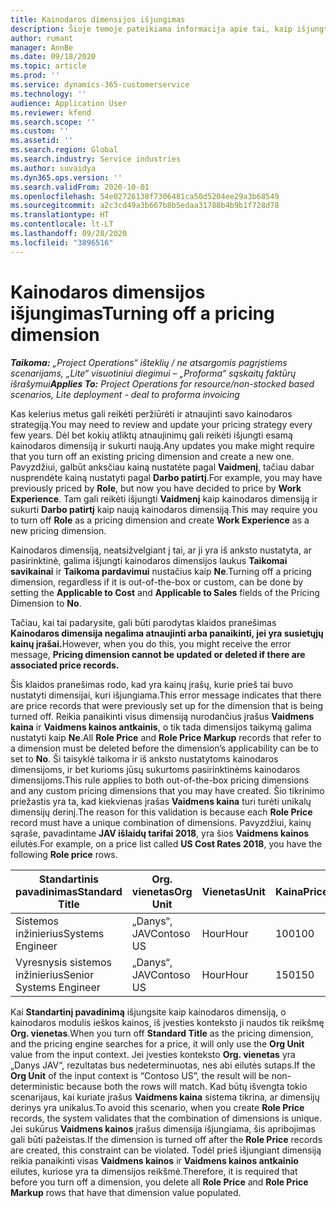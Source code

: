 ```yaml
---
title: Kainodaros dimensijos išjungimas
description: Šioje temoje pateikiama informacija apie tai, kaip išjungti kainodaros dimensijas.
author: rumant
manager: AnnBe
ms.date: 09/18/2020
ms.topic: article
ms.prod: ''
ms.service: dynamics-365-customerservice
ms.technology: ''
audience: Application User
ms.reviewer: kfend
ms.search.scope: ''
ms.custom: ''
ms.assetid: ''
ms.search.region: Global
ms.search.industry: Service industries
ms.author: suvaidya
ms.dyn365.ops.version: ''
ms.search.validFrom: 2020-10-01
ms.openlocfilehash: 54e02726138f7306481ca50d5204ee29a3b68549
ms.sourcegitcommit: a2c3cd49a3b667b8b5edaa31788b4b9b1f728d78
ms.translationtype: HT
ms.contentlocale: lt-LT
ms.lasthandoff: 09/28/2020
ms.locfileid: "3896516"
---
```

# <a name="turning-off-a-pricing-dimension"></a><span data-ttu-id="3ea50-103">Kainodaros dimensijos išjungimas</span><span class="sxs-lookup"><span data-stu-id="3ea50-103">Turning off a pricing dimension</span></span>

<span data-ttu-id="3ea50-104">_**Taikoma:** „Project Operations“ išteklių / ne atsargomis pagrįstiems scenarijams, „Lite“ visuotiniui diegimui – „Proforma“ sąskaitų faktūrų išrašymui_</span><span class="sxs-lookup"><span data-stu-id="3ea50-104">_**Applies To:** Project Operations for resource/non-stocked based scenarios, Lite deployment - deal to proforma invoicing_</span></span>

<span data-ttu-id="3ea50-105">Kas kelerius metus gali reikėti peržiūrėti ir atnaujinti savo kainodaros strategiją.</span><span class="sxs-lookup"><span data-stu-id="3ea50-105">You may need to review and update your pricing strategy every few years.</span></span> <span data-ttu-id="3ea50-106">Dėl bet kokių atliktų atnaujinimų gali reikėti išjungti esamą kainodaros dimensiją ir sukurti naują.</span><span class="sxs-lookup"><span data-stu-id="3ea50-106">Any updates you make might require that you turn off an existing pricing dimension and create a new one.</span></span> <span data-ttu-id="3ea50-107">Pavyzdžiui, galbūt anksčiau kainą nustatėte pagal **Vaidmenį**, tačiau dabar nusprendėte kainą nustatyti pagal **Darbo patirtį**.</span><span class="sxs-lookup"><span data-stu-id="3ea50-107">For example, you may have previously priced by **Role**, but now you have decided to price by **Work Experience**.</span></span> <span data-ttu-id="3ea50-108">Tam gali reikėti išjungti **Vaidmenį** kaip kainodaros dimensiją ir sukurti **Darbo patirtį** kaip naują kainodaros dimensiją.</span><span class="sxs-lookup"><span data-stu-id="3ea50-108">This may require you to turn off **Role** as a pricing dimension and create **Work Experience** as a new pricing dimension.</span></span> 

<span data-ttu-id="3ea50-109">Kainodaros dimensiją, neatsižvelgiant į tai, ar ji yra iš anksto nustatyta, ar pasirinktinė, galima išjungti kainodaros dimensijos laukus **Taikomai savikainai** ir **Taikoma pardavimui** nustačius kaip **Ne**.</span><span class="sxs-lookup"><span data-stu-id="3ea50-109">Turning off a pricing dimension, regardless if it is out-of-the-box or custom, can be done by setting the **Applicable to Cost** and **Applicable to Sales** fields of the Pricing Dimension to **No**.</span></span>

<span data-ttu-id="3ea50-110">Tačiau, kai tai padarysite, gali būti parodytas klaidos pranešimas **Kainodaros dimensija negalima atnaujinti arba panaikinti, jei yra susietųjų kainų įrašai.**</span><span class="sxs-lookup"><span data-stu-id="3ea50-110">However, when you do this, you might receive the error message, **Pricing dimension cannot be updated or deleted if there are associated price records.**</span></span>

<span data-ttu-id="3ea50-111">Šis klaidos pranešimas rodo, kad yra kainų įrašų, kurie prieš tai buvo nustatyti dimensijai, kuri išjungiama.</span><span class="sxs-lookup"><span data-stu-id="3ea50-111">This error message indicates that there are price records that were previously set up for the dimension that is being turned off.</span></span> <span data-ttu-id="3ea50-112">Reikia panaikinti visus dimensiją nurodančius įrašus **Vaidmens kaina** ir **Vaidmens kainos antkainis**, o tik tada dimensijos taikymą galima nustatyti kaip **Ne**.</span><span class="sxs-lookup"><span data-stu-id="3ea50-112">All **Role Price** and **Role Price Markup** records that refer to a dimension must be deleted before the dimension’s applicability can be to set to **No**.</span></span> <span data-ttu-id="3ea50-113">Ši taisyklė taikoma ir iš anksto nustatytoms kainodaros dimensijoms, ir bet kurioms jūsų sukurtoms pasirinktinėms kainodaros dimensijoms.</span><span class="sxs-lookup"><span data-stu-id="3ea50-113">This rule applies to both out-of-the-box pricing dimensions and any custom pricing dimensions that you may have created.</span></span> <span data-ttu-id="3ea50-114">Šio tikrinimo priežastis yra ta, kad kiekvienas įrašas **Vaidmens kaina** turi turėti unikalų dimensijų derinį.</span><span class="sxs-lookup"><span data-stu-id="3ea50-114">The reason for this validation is because each **Role Price** record must have a unique combination of dimensions.</span></span> <span data-ttu-id="3ea50-115">Pavyzdžiui, kainų sąraše, pavadintame **JAV išlaidų tarifai 2018**, yra šios **Vaidmens kainos** eilutės.</span><span class="sxs-lookup"><span data-stu-id="3ea50-115">For example, on a price list called **US Cost Rates 2018**, you have the following **Role price** rows.</span></span> 

| <span data-ttu-id="3ea50-116">Standartinis pavadinimas</span><span class="sxs-lookup"><span data-stu-id="3ea50-116">Standard Title</span></span>         | <span data-ttu-id="3ea50-117">Org. vienetas</span><span class="sxs-lookup"><span data-stu-id="3ea50-117">Org Unit</span></span>    |<span data-ttu-id="3ea50-118">Vienetas</span><span class="sxs-lookup"><span data-stu-id="3ea50-118">Unit</span></span>   |<span data-ttu-id="3ea50-119">Kaina</span><span class="sxs-lookup"><span data-stu-id="3ea50-119">Price</span></span>  |<span data-ttu-id="3ea50-120">Valiuta</span><span class="sxs-lookup"><span data-stu-id="3ea50-120">Currency</span></span>  |
| -----------------------|-------------|-------|-------|----------|
| <span data-ttu-id="3ea50-121">Sistemos inžinierius</span><span class="sxs-lookup"><span data-stu-id="3ea50-121">Systems Engineer</span></span>|<span data-ttu-id="3ea50-122">„Danys“, JAV</span><span class="sxs-lookup"><span data-stu-id="3ea50-122">Contoso US</span></span>|<span data-ttu-id="3ea50-123">Hour</span><span class="sxs-lookup"><span data-stu-id="3ea50-123">Hour</span></span>| <span data-ttu-id="3ea50-124">100</span><span class="sxs-lookup"><span data-stu-id="3ea50-124">100</span></span>|<span data-ttu-id="3ea50-125">USD</span><span class="sxs-lookup"><span data-stu-id="3ea50-125">USD</span></span>|
| <span data-ttu-id="3ea50-126">Vyresnysis sistemos inžinierius</span><span class="sxs-lookup"><span data-stu-id="3ea50-126">Senior Systems Engineer</span></span>|<span data-ttu-id="3ea50-127">„Danys“, JAV</span><span class="sxs-lookup"><span data-stu-id="3ea50-127">Contoso US</span></span>|<span data-ttu-id="3ea50-128">Hour</span><span class="sxs-lookup"><span data-stu-id="3ea50-128">Hour</span></span>| <span data-ttu-id="3ea50-129">150</span><span class="sxs-lookup"><span data-stu-id="3ea50-129">150</span></span>| <span data-ttu-id="3ea50-130">USD</span><span class="sxs-lookup"><span data-stu-id="3ea50-130">USD</span></span>|


<span data-ttu-id="3ea50-131">Kai **Standartinį pavadinimą** išjungsite kaip kainodaros dimensiją, o kainodaros modulis ieškos kainos, iš įvesties konteksto ji naudos tik reikšmę **Org. vienetas**.</span><span class="sxs-lookup"><span data-stu-id="3ea50-131">When you turn off **Standard Title** as the pricing dimension, and the pricing engine searches for a price, it will only use the **Org Unit** value from the input context.</span></span> <span data-ttu-id="3ea50-132">Jei įvesties konteksto **Org. vienetas** yra „Danys JAV“, rezultatas bus nedeterminuotas, nes abi eilutės sutaps.</span><span class="sxs-lookup"><span data-stu-id="3ea50-132">If the **Org Unit** of the input context is “Contoso US”, the result will be non-deterministic because both the rows will match.</span></span> <span data-ttu-id="3ea50-133">Kad būtų išvengta tokio scenarijaus, kai kuriate įrašus **Vaidmens kaina** sistema tikrina, ar dimensijų derinys yra unikalus.</span><span class="sxs-lookup"><span data-stu-id="3ea50-133">To avoid this scenario, when you create **Role Price** records, the system validates that the combination of dimensions is unique.</span></span> <span data-ttu-id="3ea50-134">Jei sukūrus **Vaidmens kainos** įrašus dimensija išjungiama, šis apribojimas gali būti pažeistas.</span><span class="sxs-lookup"><span data-stu-id="3ea50-134">If the dimension is turned off after the **Role Price** records are created, this constraint can be violated.</span></span> <span data-ttu-id="3ea50-135">Todėl prieš išjungiant dimensiją reikia panaikinti visas **Vaidmens kainos** ir **Vaidmens kainos antkainio** eilutes, kuriose yra ta dimensijos reikšmė.</span><span class="sxs-lookup"><span data-stu-id="3ea50-135">Therefore, it is required that before you turn off a dimension, you delete all **Role Price** and **Role Price Markup** rows that have that dimension value populated.</span></span>
